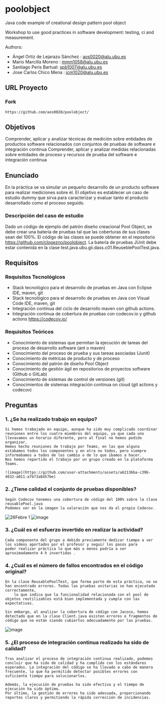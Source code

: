 poolobject
==========


Java code example of creational design pattern pool object

Workshop to use good practices in software development: testing, ci and measurement.

Authors:
- Ángel Ortiz de Lejarazu Sánchez : aos0020@alu.ubu.es
- Mario Marcilla Moreno : mmm1058@alu.ubu.es
- Santiago Peris Bartual: spb1007@alu.ubu.es
- Jose Carlos Chico Mena : jcm1020@alu.ubu.es

## URL Proyecto
### Fork
	https://github.com/aos0020/poolobject/
 
## Objetivos
Comprender, aplicar y analizar técnicas de medición sobre entidades de productos software relacionados con conjuntos de pruebas de software e integración continua
Comprender, aplicar y analizar medidas relacionadas sobre entidades de proceso y recursos de prueba del software e integración continua

## Enunciado
En la práctica se va simular un pequeño desarrollo de un producto software para realizar mediciones sobre él. 
El objetivo es establecer un caso de estudio dummy que sirva para caracterizar y evaluar tanto el producto desarrollado como el proceso seguido.

### Descripción del caso de estudio
Dado un código de ejemplo del patrón diseño creacional Pool Object, se debe crear una batería de pruebas tal que las coberturas de sus clases sean del 100%. 
El código de las clases se puede obtener en el repositorio https://github.com/clopezno/poolobject. La batería de pruebas JUnit debe estar contenida en la clase 
test.java.ubu.gii.dass.c01.ReuseblePoolTest.java.

## Requisitos

### Requisitos Tecnológicos
- Stack tecnológico para el desarrollo de pruebas en Java con Eclipse IDE, maven, git
- Stack tecnológico para el desarrollo de pruebas en Java con Visual Code IDE, maven, git
- Integración continua del ciclo de desarrollo maven con github actions.
- Integración continua de cobertura de pruebas con codecov.io y github actions https://codecov.io/

### Requisitos Teóricos
- Conocimiento de sistemas que permitan la ejecución de tareas del proceso de desarrollo software (ant o maven)
- Conocimiento del proceso de prueba y sus tareas asociadas (Junit)
- Conocimiento de métricas de producto y de proceso
- Conocimiento del patrón de diseño Pool Object
- Conocimiento de gestión ágil en repositorios de proyectos software (Github o GitLab)
- Conocimiento de sistemas de control de versiones (git)
- Conocimientos de sistemas integración continua on cloud (git actions y codecov)


## Preguntas

### 1. ¿Se ha realizado trabajo en equipo?
	Si hemos trabajado en equipo, aunque ha sido muy complicado coordinar reuniones entre los cuatro miembros del equipo, ya que cada uno llevavamos un horario diferente, pero al final no hemos podido organizar. 
	Hemos hecho reuniones de trabajo por Teams, en las que alguna estabamos todos los componentes y en otra no todos, pero siempre informabamos a todos de los cambio o de lo que ibamos a hacer. 
	Nos hemos repartido el trabajo por un grupo creado en la plataforma Teams.
	
	![image](https://github.com/user-attachments/assets/a62136ba-c39b-4632-a011-a7b73a8457be)

	
	

### 2. ¿Tiene calidad el conjunto de pruebas disponibles?
	Según Codecov tenemos una cobertura de código del 100% sobre la clase reusablePool.java
	Podemos ver en la imagen la valoración que nos da el propio Codecov.

 ![26Febre 1](https://github.com/user-attachments/assets/20d9e4ae-2daf-48ee-a6b7-8b0790a9aa87)
 ![image](https://github.com/user-attachments/assets/c41579c7-6661-4852-872d-64a4e919c22d)



	

### 3. ¿Cuál es el esfuerzo invertido en realizar la actividad?

	Cada componente del grupo a debido previamente dedicar tiempo a ver los videos aportados por el profesor y seguir los pasos para 
	poder realizar práctica lo que más o menos podría a ser aproximadamente 4 h invertidas .
	

### 4. ¿Cuál es el número de fallos encontrados en el código original?

	En la clase ReusablePoolTest, que forma parte de esta práctica, no se han encontrado errores. Todas las pruebas unitarias se han ejecutado correctamente,
        lo que indica que la funcionalidad relacionada con el pool de objetos reutilizables está bien implementada y cumple con las expectativas.

	Sin embargo, al analizar la cobertura de código con Jacoco, hemos detectado que en la clase Client.java existen errores o fragmentos de código que no están siendo cubiertos adecuadamente por las pruebas. 
 
![image](https://github.com/user-attachments/assets/e9760df0-9c75-4c3f-b03f-8cd7715300c0)


### 5. ¿El proceso de integración continua realizado ha sido de calidad?

	Tras analizar el proceso de integración continua realizado, podemos concluir que ha sido de calidad y ha cumplido con los estándares 	esperados. La integración del código se ha llevado a cabo de manera frecuente, lo que ha permitido detectar posibles errores con 	suficiente tiempo para solucionarlos.

	Además, la ejecución de pruebas ha sido efectiva y el tiempo de ejecución ha sido óptimo.
	Por último, la gestión de errores ha sido adecuada, proporcionando reportes claros y permitiendo la rápida corrección de incidencias. 	

